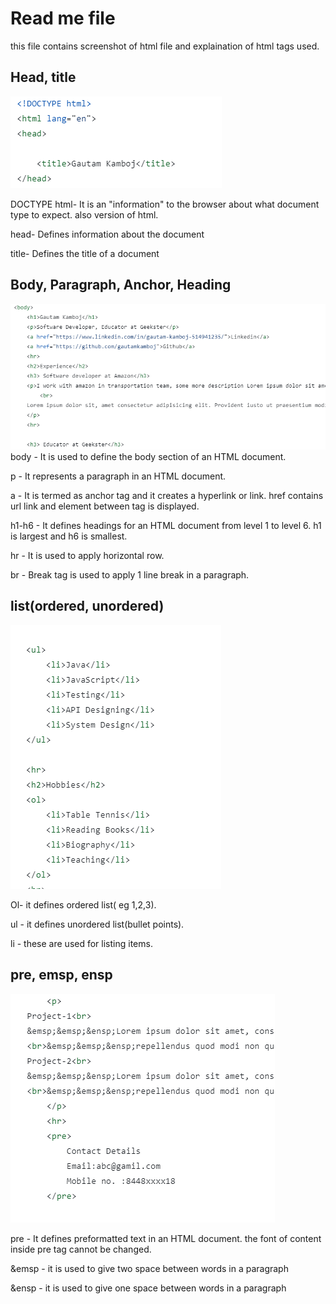 # Read me file
this file contains screenshot of html file and explaination of html tags used.

## Head, title
![Alt text](image-1.png)

DOCTYPE html- It is an "information" to the browser about what document type to expect. also version of html.

head-	Defines information about the document

title-	Defines the title of a document


## Body, Paragraph, Anchor, Heading
![Alt text](image-2.png)
body -	It is used to define the body section of an HTML document.

p - 	It represents a paragraph in an HTML document.

a - It is termed as anchor tag and it creates a hyperlink or link. href contains url link and element between tag is displayed.

h1-h6 - It defines headings for an HTML document from level 1 to level 6. h1 is largest and h6 is smallest.

hr - It is used to apply horizontal row.

br - Break tag is used to apply 1 line break in a paragraph.


## list(ordered, unordered)
![Alt text](image-3.png)

Ol-  it defines ordered list( eg 1,2,3).

ul - it defines unordered list(bullet points).

li - these are used for listing items.



## pre, emsp, ensp
![Alt text](image-5.png)

pre - It defines preformatted text in an HTML document. the font of content inside pre tag cannot be changed.

&emsp - it is used to give two space between words in a paragraph

&ensp - it is used to give one space between words in a paragraph

